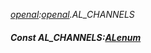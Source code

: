 _[openal](../../modules/openal/openal-module.md):[openal](../../modules/openal/openal-module.md).AL\_CHANNELS_
##### Const AL\_CHANNELS:[ALenum](../../modules/openal/openal-alenum.md)
